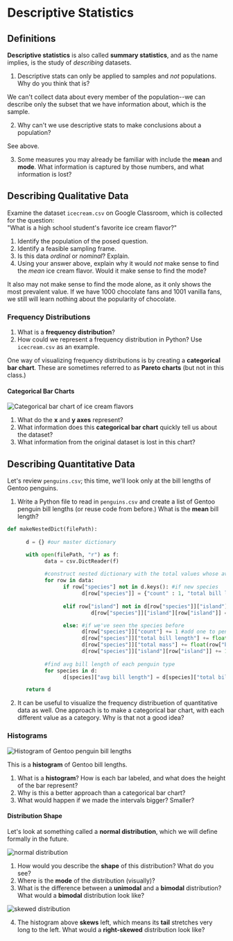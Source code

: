 # Descriptive Statistics

## Definitions
**Descriptive statistics** is also called **summary statistics**, and as the name implies, is the study of _describing_ datasets.

1. Descriptive stats can only be applied to samples and _not_ populations. Why do you think that is?

  We can't collect data about every member of the population--we can describe only the subset that we have information about, which is the sample.

2. Why can't we use descriptive stats to make conclusions about a population?
  
  See above.

3. Some measures you may already be familiar with include the **mean** and **mode**. What information is captured by those numbers, and what information is lost?

## Describing Qualitative Data
Examine the dataset `icecream.csv` on Google Classroom, which is collected for the question:  
"What is a high school student's favorite ice cream flavor?"

1. Identify the population of the posed question.
2. Identify a feasible sampling frame.
3. Is this data _ordinal_ or _nominal_? Explain.
4. Using your answer above, explain why it would _not_ make sense to find the _mean_ ice cream flavor. Would it make sense to find the mode?

  It also may not make sense to find the mode alone, as it only shows the most prevalent value. If we have 1000 chocolate fans and 1001 vanilla fans, we still will learn nothing about the popularity of chocolate. 

### Frequency Distributions
1. What is a **frequency distribution**?
2. How could we represent a frequency distribution in Python? Use `icecream.csv` as an example.

One way of visualizing frequency distributions is by creating a **categorical bar chart**. These are sometimes referred to as **Pareto charts** (but not in this class.)

#### Categorical Bar Charts
![Categorical bar chart of ice cream flavors](img/barchart.png)

1. What do the **x** and **y axes** represent?
2. What information does this **categorical bar chart** quickly tell us about the dataset?
3. What information from the original dataset is lost in this chart?

## Describing Quantitative Data
Let's review `penguins.csv`; this time, we'll look only at the bill lengths of Gentoo penguins.

1. Write a Python file to read in `penguins.csv` and create a list of Gentoo penguin bill lengths (or reuse code from before.) What is the **mean** bill length?

```py
def makeNestedDict(filePath):
      
      d = {} #our master dictionary

      with open(filePath, "r") as f:
            data = csv.DictReader(f)
            
            #construct nested dictionary with the total values whose averages we can find later
            for row in data:
                  if row["species"] not in d.keys(): #if new species
                        d[row["species"]] = {"count" : 1, "total bill length" : float(row["bill_length_mm"]), "total mass" : float(row["body_mass_g"]), "island" : {row["island"] : 1}}
                  
                  elif row["island"] not in d[row["species"]]["island"].keys(): #if new island
                           d[row["species"]]["island"][row["island"]] = 1

                  else: #if we've seen the species before
                        d[row["species"]]["count"] += 1 #add one to penguin count
                        d[row["species"]]["total bill length"] += float(row["bill_length_mm"]) #add bill length to total bill length
                        d[row["species"]]["total mass"] += float(row["body_mass_g"]) #add mass to total mass
                        d[row["species"]]["island"][row["island"]] += 1
            
            #find avg bill length of each penguin type
            for species in d:
                  d[species]["avg bill length"] = d[species]["total bill length"] / d[species]["count"]

      return d
```

2. It can be useful to visualize the frequency distribuetion of quantitative data as well. One approach is to make a categorical bar chart, with each different value as a category. Why is that not a good idea?

### Histograms
![Histogram of Gentoo penguin bill lengths](img/histogram.png)

This is a **histogram** of Gentoo bill lengths.

1. What is a **histogram**? How is each bar labeled, and what does the height of the bar represent?
2. Why is this a better approach than a categorical bar chart?
3. What would happen if we made the intervals bigger? Smaller?

#### Distribution Shape
Let's look at something called a **normal distribution**, which we will define formally in the future.

![normal distribution](img/normal.jpeg)

1. How would you describe the **shape** of this distribution? What do you see?
2. Where is the **mode** of the distribution (visually)?
3. What is the difference between a **unimodal** and a **bimodal** distribution? What would a **bimodal** distribution look like?

![skewed distribution](img/skew.png)

4. The histogram above **skews** left, which means its **tail** stretches very long to the left. What would a **right-skewed** distribution look like?
